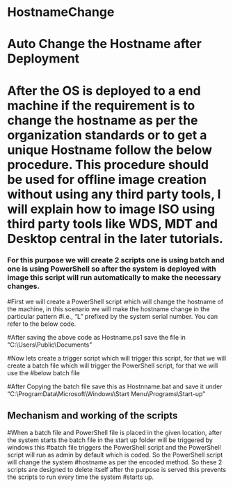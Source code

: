 # HostnameChange
# Auto Change the Hostname after Deployment

# After the OS is deployed to a end machine if the requirement is to change the hostname as per the organization standards or to get a unique Hostname follow the below procedure. This procedure should be used for offline image creation without using any third party tools, I will explain how to image ISO using third party tools like WDS, MDT and Desktop central in the later tutorials.

### For this purpose we will create 2 scripts one is using batch and one is using PowerShell so after the system is deployed with image this script will run automatically to make the necessary changes.

#First we will create a PowerShell script which will change the hostname of the machine, in this scenario we will make the hostname change in the particular pattern #i.e., “L” prefixed by the system serial number. You can refer to the below code.

#After saving the above code as Hostname.ps1 save the file in “C:\Users\Public\Documents”

#Now lets create a trigger script which will trigger this script, for that we will create a batch file which will trigger the PowerShell script, for that we will use the #below batch file

#After Copying the batch file save this as Hostnname.bat and save it under “C:\ProgramData\Microsoft\Windows\Start Menu\Programs\Start-up”

## Mechanism and working of the scripts

#When a batch file and PowerShell file is placed in the given location, after the system starts the batch file in the start up folder will be triggered by windows this #batch file triggers the PowerShell script and the PowerShell script will run as admin by default which is coded. So the PowerShell script will change the system #hostname as per the encoded method. So these 2 scripts are designed to delete itself after the purpose is served this prevents the scripts to run every time the system #starts up.
